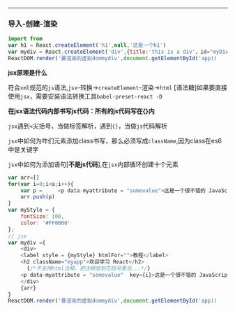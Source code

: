 ****
### 导入-创建-渲染
```js
import from 
var h1 = React.createElement('h1',null,'这是一个h1')
var mydiv = React.createElement('div',{title:'this is a div'，id="myDiv"},'这是一个div',h1)
ReactDOM.render('要渲染的虚拟dommydiv',document.getElementById('app))
```

**jsx原理是什么**

符合`xml`规范的`js`语法,`jsx`-转换->`createElement`-渲染->`html`   [语法糖]如果要直接使用`jsx`，需要安装语法转换工具`babel-preset-react -D`

**在jsx语法代码内部书写js代码：所有的js代码写在{}内**

`jsx`遇到`<`尖括号，当做标签解析，遇到`{}`，当做`js`代码解析

`jsx`中如何为咋们元素添加class书写，那么必须写成`className`,因为class在es6中是关键字

`jsx`中如何为添加语句[**不是js代码**],在`jsx`内部循环创建十个元素

```js
var arr=[]
for(var i=0;i<a;i++){
    var p =     <p data-myattribute = "somevalue">这是一个很不错的 JavaScript 库!</p>
    arr.push(p)
}
var myStyle = {
    fontSize: 100,
    color: '#FF0000'
}; 
// jsx
var mydiv ={
    <div>
    <label style = {myStyle} htmlFor="">教程</label>
    <h2 className="myapp">欢迎学习 React</h2>
      {/*不支持html注释，把注释放到花括号里去...*/}
    <p data-myattribute = "somevalue"  key={i}>这是一个很不错的 JavaScript 库!</p>
    </div>
    {arr}
}
ReactDOM.render('要渲染的虚拟dommydiv',document.getElementById('app))
```